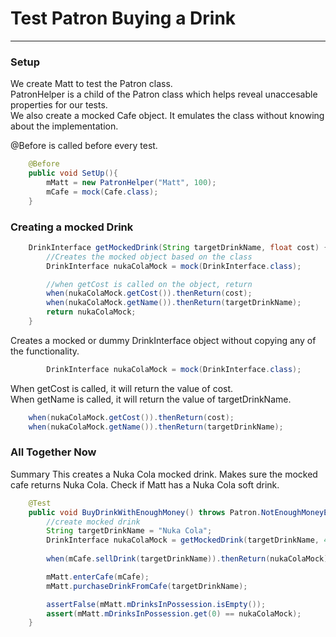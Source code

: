 # Test Patron Buying a Drink
---
### Setup
We create Matt to test the Patron class.  
PatronHelper is a child of the Patron class which helps reveal unaccesable properties for our tests.  
We also create a mocked Cafe object.  It emulates the class without knowing about the implementation.

@Before is called before every test.  
```java
    @Before
    public void SetUp(){
        mMatt = new PatronHelper("Matt", 100);
        mCafe = mock(Cafe.class);
    }
```
### Creating a mocked Drink
```java
    DrinkInterface getMockedDrink(String targetDrinkName, float cost) {
        //Creates the mocked object based on the class
        DrinkInterface nukaColaMock = mock(DrinkInterface.class);

        //when getCost is called on the object, return 
        when(nukaColaMock.getCost()).thenReturn(cost);
        when(nukaColaMock.getName()).thenReturn(targetDrinkName);
        return nukaColaMock;
    }
```
Creates a mocked or dummy DrinkInterface object without copying any of the functionality.
```java
        DrinkInterface nukaColaMock = mock(DrinkInterface.class);
```
When getCost is called, it will return the value of cost.  
When getName is called, it will return the value of targetDrinkName.

```java
    when(nukaColaMock.getCost()).thenReturn(cost);
    when(nukaColaMock.getName()).thenReturn(targetDrinkName);
```

### All Together Now
Summary
This creates a Nuka Cola mocked drink.
Makes sure the mocked cafe returns Nuka Cola.
Check if Matt has a Nuka Cola soft drink.
```java
    @Test
    public void BuyDrinkWithEnoughMoney() throws Patron.NotEnoughMoneyException {
        //create mocked drink
        String targetDrinkName = "Nuka Cola";
        DrinkInterface nukaColaMock = getMockedDrink(targetDrinkName, 4);
        
        when(mCafe.sellDrink(targetDrinkName)).thenReturn(nukaColaMock);

        mMatt.enterCafe(mCafe);
        mMatt.purchaseDrinkFromCafe(targetDrinkName);

        assertFalse(mMatt.mDrinksInPossession.isEmpty());
        assert(mMatt.mDrinksInPossession.get(0) == nukaColaMock);
    }
```


